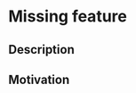 # Missing feature

## Description

## Motivation

<!-- Optional section -->
<!-- ## Usage examples -->
